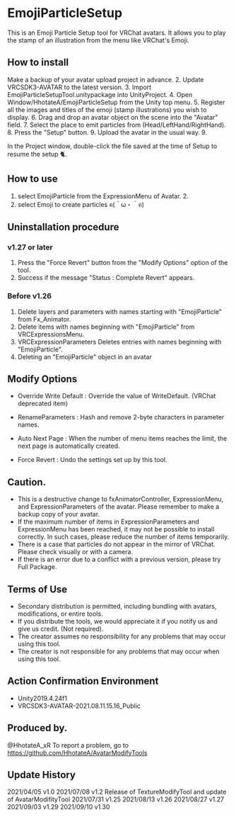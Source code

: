 # EmojiParticleSetup

This is an Emoji Particle Setup tool for VRChat avatars.
It allows you to play the stamp of an illustration from the menu like VRChat's Emoji.

## How to install
Make a backup of your avatar upload project in advance. 2.
Update VRCSDK3-AVATAR to the latest version. 3.
Import EmojiParticleSetupTool.unitypackage into UnityProject. 4.
Open Window/HhotateA/EmojiParticleSetup from the Unity top menu. 5.
Register all the images and titles of the emoji (stamp illustrations) you wish to display. 6.
Drag and drop an avatar object on the scene into the "Avatar" field. 7.
Select the place to emit particles from (Head/LeftHand/RightHand). 8.
Press the "Setup" button. 9.
Upload the avatar in the usual way. 9.

In the Project window, double-click the file saved at the time of Setup to resume the setup 🐈.

## How to use
1. select EmojiParticle from the ExpressionMenu of Avatar. 2.
2. select Emoji to create particles ฅ(＾ω・＾ฅ)

## Uninstallation procedure
### v1.27 or later
 1. Press the "Force Revert" button from the "Modify Options" option of the tool.
 2. Success if the message "Status : Complete Revert" appears.
### Before v1.26
1. Delete layers and parameters with names starting with "EmojiParticle" from Fx_Animator.
2. Delete items with names beginning with "EmojiParticle" from VRCExpressionsMenu.
3. VRCExpressionParameters Deletes entries with names beginning with "EmojiParticle".
4. Deleting an "EmojiParticle" object in an avatar

## Modify Options
- Override Write Default : Override the value of WriteDefault. (VRChat deprecated item)
- RenameParameters : Hash and remove 2-byte characters in parameter names.
- Auto Next Page : When the number of menu items reaches the limit, the next page is automatically created.

- Force Revert : Undo the settings set up by this tool.

## Caution.
- This is a destructive change to fxAnimatorController, ExpressionMenu, and ExpressionParameters of the avatar. Please remember to make a backup copy of your avatar.
- If the maximum number of items in ExpressionParameters and ExpressionMenu has been reached, it may not be possible to install correctly. In such cases, please reduce the number of items temporarily.
- There is a case that particles do not appear in the mirror of VRChat. Please check visually or with a camera.
- If there is an error due to a conflict with a previous version, please try Full Package.

## Terms of Use
- Secondary distribution is permitted, including bundling with avatars, modifications, or entire tools.
- If you distribute the tools, we would appreciate it if you notify us and give us credit. (Not required).
- The creator assumes no responsibility for any problems that may occur using this tool.
- The creator is not responsible for any problems that may occur when using this tool.

## Action Confirmation Environment
- Unity2019.4.24f1
- VRCSDK3-AVATAR-2021.08.11.15.16_Public

## Produced by.
@HhotateA_xR
To report a problem, go to https://github.com/HhotateA/AvatarModifyTools

## Update History
2021/04/05 v1.0
2021/07/08 v1.2 Release of TextureModifyTool and update of AvatarModifityTool
2021/07/31 v1.25
2021/08/13 v1.26
2021/08/27 v1.27
2021/09/03 v1.29
2021/09/10 v1.30
